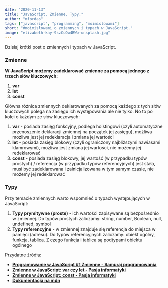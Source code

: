 ```yaml
---
date: "2020-11-13"
title: "JavaScript. Zmienne. Typy."
author: "mfordas"
tags: ["javascript", "programming", "moimislowami"]
short: "#moimisłowami o zmiennych i typach w JavaScript."
image: "elizabeth-kay-9szCcOw4BWo-unsplash.jpg"
---
```


<div>
                            <p>Dzisiaj krótki post o zmiennych i typach w JavaScript.</p>
                            <h3>Zmienne</h3>
                                <p>
                                    <p><b>W JavaScript możemy zadeklarować zmienne za pomocą jednego z trzech słów kluczowych:</b></p>
                                    <ol>
                                        <li><b>var</b></li>
                                        <li><b>let</b></li>
                                        <li><b>const</b></li>
                                    </ol>
                                </p>
                                <p>Główna różnica zmiennych deklarowanych za pomocą każdego z tych słów kluczowych polega na zasięgu ich występowania ale nie tylko. No to po kolei o każdym ze słów kluczowych:</p>
                                 <ol>
                                        <li><b>var</b> - posiada zasięg funkcyjny, podlega hoistingowi (czyli automatyczne przenoszenie deklaracji zmiennej na początek jej zasięgu), możliwa  możliwa jest jej redeklaracja i zmiana jej wartości</li>
                                        <li><b>let</b> - posiada zasięg blokowy (czyli ograniczony najbliższymi nawiasami klamrowymi), możliwa jest zmiana jej wartości, nie możemy jej redeklarować</li>
                                        <li><b>const</b> - posiada zasięg blokowy, jej wartość (w przypadku typów prostych) / referencja (w przypadku typów referencyjnych) jest stała, musi być zadeklarowana i zainicjalizowana w tym samym czasie, nie możemy jej redeklarować</li>
                                    </ol>
                                <h3>Typy</h3>
                                <p>Przy temacie zmiennych warto wspomnieć o typach występujących w JavaScript:</p>
                                 <ol>
                                  <li><b>Typy prymitywne (proste)</b> - ich wartości zapisywane są bezpośrednio w zmiennej. Do typów prostych zaliczamy: string, number, Boolean, null, undefined, symbol</li>
                                  <li><b>Typy referencyjne</b> - w zmiennej znajduje się referencja do miejsca w pamięci (adresu). Do typów referencyjnych zaliczamy: obiekt ogólny, funkcja, tablica. Z czego funkcja i tablica są podtypami obiektu ogólnego</li>
                                 </ol>
                                <p>
                                     Przydatne źródła:
                                    <ul>
                                        <li><a
                                        href="https://www.youtube.com/watch?v=JFDScHg6Dws"
                                        target="_blank"><b>Programowanie w JavaScript #1 Zmienne - Samuraj programowania</b></a></li>
                                        <li><a
                                        href="https://www.youtube.com/watch?v=5RE_3KvobVs"
                                        target="_blank"><b>Zmienne w JavaScript: var czy let - Pasja informatyki</b></a></li>
                                        <li><a
                                        href="https://www.youtube.com/watch?v=DyAIYDgkZ8o"
                                        target="_blank"><b>Zmienne w JavaScript: const - Pasja informatyki</b></a></li>
                                        <li><a
                                        href="https://developer.mozilla.org/pl/docs/Learn/JavaScript/Pierwsze_kroki/Zmienne"
                                        target="_blank"><b>Dokumentacja na mdn</b></a></li>
                                    </ul>
                                </p>
                            </div>
